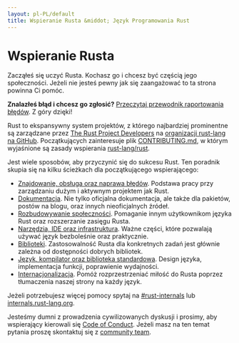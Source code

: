 ```yaml
---
layout: pl-PL/default
title: Wspieranie Rusta &middot; Język Programowania Rust
---
```


# Wspieranie Rusta

Zacząłeś się uczyć Rusta. Kochasz go i chcesz być częścią jego
społeczności. Jeżeli nie jesteś pewny jak się zaangażować to ta strona
powinna Ci pomóc.

**Znalazłeś błąd i chcesz go zgłosić?** [Przeczytaj przewodnik raportowania
błędów][bugs]. Z góry dzięki!

Rust to ekspansywny system projektów, z którego najbardziej prominentne
są zarządzane przez [The Rust Project Developers][devs] na [organizacji
rust-lang na GitHub][rust-lang]. Początkujących zainteresuje plik
[CONTRIBUTING.md], w którym wyjaśnione są zasady wspierania [rust-lang/rust].

Jest wiele sposobów, aby przyczynić się do sukcesu Rust.
Ten poradnik skupia się na kilku ścieżkach dla początkującego wspierającego:

* [Znajdowanie, obsługa oraz naprawa błędów](/en-US/contribute-bugs.html).
  Podstawa pracy przy zarządzaniu dużym i aktywnym projektem jak Rust.
* [Dokumentacja](/en-US/contribute-docs.html). Nie tylko oficjalna
  dokumentacja, ale także dla pakietów, postów na blogu, oraz innych
  nieoficjalnych źródeł.
* [Rozbudowywanie społeczności](/en-US/contribute-community.html). Pomaganie innym użytkownikom
  języka Rust oraz rozszerzanie zasięgu Rusta.
* [Narzędzia, IDE oraz infrastruktura](/en-US/contribute-tools.html). Ważne
  części, które pozwalają używać język bezboleśnie oraz praktycznie.
* [Biblioteki](/en-US/contribute-libs.html). Zastosowalność Rusta dla konkretnych
  zadań jest głównie zależna od dostępności dobrych bibliotek.
* [Język, kompilator oraz biblioteka standardowa](contribute-compiler.html). Design języka, implementacja
  funkcji, poprawienie wydajności.
* [Internacjonalizacja](/en-US/contribute-translations.html). Pomóż
  rozprzestrzeniać miłość do Rusta poprzez tłumaczenia naszej strony na każdy język.

Jeżeli potrzebujesz więcej pomocy spytaj na [#rust-internals] lub
[internals.rust-lang.org].

Jesteśmy dumni z prowadzenia cywilizowanych dyskusji i prosimy, aby wspierający kierowali się 
[Code of Conduct](/en-US/conduct.html). Jeżeli masz na ten temat pytania
proszę skontaktuj się z [community team].

<!--
TODO: Write a guide to rust processes and governance to link from here
TODO: List of active initiatives
TODO: Write guide to advertising Rust projects to link from
libs / community building
-->

[#rust-internals]: https://client00.chat.mibbit.com/?server=irc.mozilla.org&channel=%23rust-internals
[CONTRIBUTING.md]: https://github.com/rust-lang/rust/blob/master/CONTRIBUTING.md
[bugs]: https://github.com/rust-lang/rust/blob/master/CONTRIBUTING.md#bug-reports
[community team]: /en-US/team.html#Community
[dev_proc]: community.html#rust-development
[devs]: https://github.com/rust-lang/rust/graphs/contributors
[internals.rust-lang.org]: https://internals.rust-lang.org/
[rust-lang/rust]: https://github.com/rust-lang/rust
[rust-lang]: https://github.com/rust-lang
